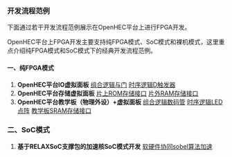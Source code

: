 ### 开发流程范例

下面通过若干开发流程范例展示在OpenHEC平台上进行FPGA开发。

OpenHEC平台上FPGA开发主要支持纯FPGA模式、SoC模式和裸机模式，这里重点介绍纯FPGA模式和SoC模式下的经典开发流程范例。

#### 一、纯FPGA模式

1. **OpenHEC平台IO虚拟面板**
   [组合逻辑与门](http://www.iopenhec.com/#!/experiment/000020170401000000000006)
   [时序逻辑D触发器](http://www.iopenhec.com/#!/experiment/000020170413000000000002)
2. **OpenHEC平台存储虚拟面板**
   [片上ROM存储接口](http://www.iopenhec.com/#!/experiment/000020170413000000000004)
   [片外RAM存储接口](http://www.iopenhec.com/#!/experiment/000020170413000000000005)
3. **OpenHEC平台教学板（物理外设）+虚拟面板**
   [组合逻辑数码管](http://www.iopenhec.com/#!/experiment/000020170405000000000089)
   [时序逻辑LED点阵](http://www.iopenhec.com/#!/experiment/000020170413000000000003)
   [教学板SRAM存储接口](http://www.iopenhec.com/#!/experiment/000020170413000000000006)



### 二、SoC模式

1. **基于RELAXSoC支撑包的加速核SoC模式开发**
   [软硬件协同sobel算法加速](http://www.iopenhec.com/#!/experiment/000020170417000000000004)

### 



